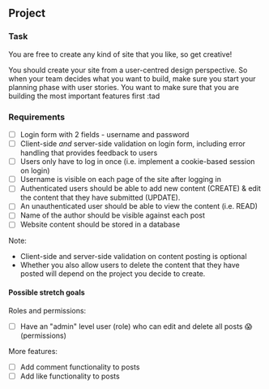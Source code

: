 ## Project
### Task

You are free to create any kind of site that you like, so get creative!

You should create your site from a user-centred design perspective. So when your team decides what you want to build, make sure you start your planning phase with user stories. You want to make sure that you are building the most important features first :tad

### Requirements
+ [ ] Login form with 2 fields - username and password
+ [ ] Client-side _and_ server-side validation on login form, including error handling that provides feedback to users
+ [ ] Users only have to log in once (i.e. implement a cookie-based session on login)
+ [ ] Username is visible on each page of the site after logging in
+ [ ] Authenticated users should be able to add new content (CREATE) & edit the content that they have submitted (UPDATE).
+ [ ] An unauthenticated user should be able to view the content (i.e. READ)
+ [ ] Name of the author should be visible against each post
+ [ ] Website content should be stored in a database

Note:
+ Client-side and server-side validation on content posting is optional
+ Whether you also allow users to delete the content that they have posted will depend on the project you decide to create.

#### Possible stretch goals
Roles and permissions:
+ [ ] Have an "admin" level user (role) who can edit and delete all posts :scream: (permissions)

More features:
+ [ ] Add comment functionality to posts
+ [ ] Add like functionality to posts
